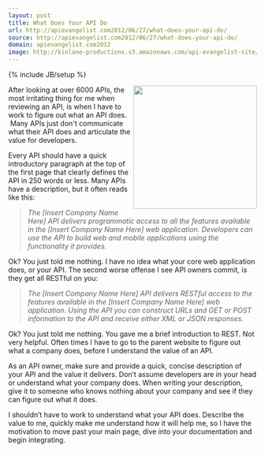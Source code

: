 ```yaml
---
layout: post
title: What Does Your API Do
url: http://apievangelist.com2012/06/27/what-does-your-api-do/
source: http://apievangelist.com2012/06/27/what-does-your-api-do/
domain: apievangelist.com2012
image: http://kinlane-productions.s3.amazonaws.com/api-evangelist-site/blog/question-mark.jpg
---
```

{% include JB/setup %}<p>
     <img src="http://kinlane-productions.s3.amazonaws.com/api-evangelist/question-mark.jpg"  width="250" align="right" />
</p>
<p>
     After looking at over 6000 APIs, the most irritating thing for me when reviewing an API, is when I have to work to figure out what an API does.  Many APIs just don't communicate what their API does and articulate the value for developers.
</p>
<p>
     Every API should have a quick introductory paragraph at the top of the first page that clearly defines the API in 250 words or less. Many APIs have a description, but it often reads like this:
</p>
<blockquote>
     <em>The [Insert Company Name Here] API delivers programmatic access to all the features available in the [Insert Company Name Here] web application. Developers can use the API to build web and mobile applications using the functionality it provides.</em>
</blockquote>
<p>
     Ok? You just told me nothing. I have no idea what your core web application does, or your API. The second worse offense I see API owners commit, is they get all RESTful on you:
</p>
<blockquote>
     <em>The [Insert Company Name Here] API delivers RESTful access to the features available in the [Insert Company Name Here] web application. Using the API you can construct URLs and GET or POST information to the API and receive either XML or JSON responses.</em>
</blockquote>
<p>
     Ok? You just told me nothing. You gave me a brief introduction to REST. Not very helpful. Often times I have to go to the parent website to figure out what a company does, before I understand the value of an API.
</p>
<p>
     As an API owner, make sure and provide a quick, concise description of your API and the value it delivers. Don’t assume developers are in your head or understand what your company does. When writing your description, give it to someone who knows nothing about your company and see if they can figure out what it does.
</p>
<p>
     I shouldn’t have to work to understand what your API does. Describe the value to me, quickly make me understand how it will help me, so I have the motivation to move past your main page, dive into your documentation and begin integrating.
</p>
